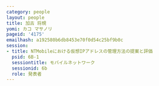 ```yaml
---
category: people
layout: people
title: 加古 将規
yomi: カコ マサノリ
pageid: '4175'
emailhash: a192580b6db8453e70f0d54c25bf9b0c
session:
- title: NTMobileにおける仮想IPアドレスの管理方法の提案と評価
  psid: 6B-1
  sessiontitle: モバイルネットワーク
  sessionid: 6b
  role: 発表者
---
```

